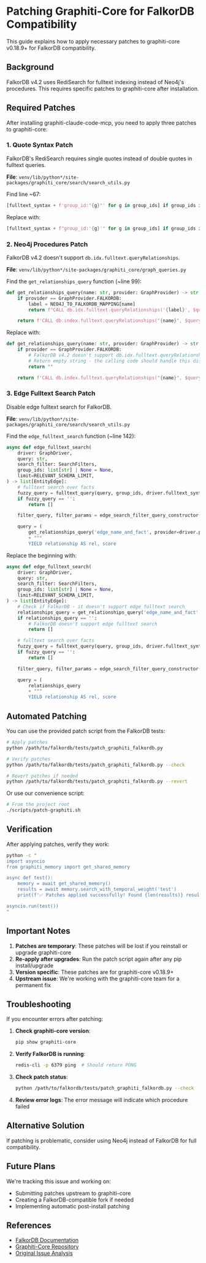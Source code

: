 # Patching Graphiti-Core for FalkorDB Compatibility

This guide explains how to apply necessary patches to graphiti-core v0.18.9+ for FalkorDB compatibility.

## Background

FalkorDB v4.2 uses RediSearch for fulltext indexing instead of Neo4j's procedures. This requires specific patches to graphiti-core after installation.

## Required Patches

After installing graphiti-claude-code-mcp, you need to apply three patches to graphiti-core:

### 1. Quote Syntax Patch

FalkorDB's RediSearch requires single quotes instead of double quotes in fulltext queries.

**File**: `venv/lib/python*/site-packages/graphiti_core/search/search_utils.py`

Find line ~67:
```python
[fulltext_syntax + f'group_id:"{g}"' for g in group_ids] if group_ids is not None else []
```

Replace with:
```python
[fulltext_syntax + f"group_id:'{g}'" for g in group_ids] if group_ids is not None else []
```

### 2. Neo4j Procedures Patch

FalkorDB v4.2 doesn't support `db.idx.fulltext.queryRelationships`.

**File**: `venv/lib/python*/site-packages/graphiti_core/graph_queries.py`

Find the `get_relationships_query` function (~line 99):
```python
def get_relationships_query(name: str, provider: GraphProvider) -> str:
    if provider == GraphProvider.FALKORDB:
        label = NEO4J_TO_FALKORDB_MAPPING[name]
        return f"CALL db.idx.fulltext.queryRelationships('{label}', $query)"

    return f'CALL db.index.fulltext.queryRelationships("{name}", $query, {{limit: $limit}})'
```

Replace with:
```python
def get_relationships_query(name: str, provider: GraphProvider) -> str:
    if provider == GraphProvider.FALKORDB:
        # FalkorDB v4.2 doesn't support db.idx.fulltext.queryRelationships
        # Return empty string - the calling code should handle this differently
        return ""

    return f'CALL db.index.fulltext.queryRelationships("{name}", $query, {{limit: $limit}})'
```

### 3. Edge Fulltext Search Patch

Disable edge fulltext search for FalkorDB.

**File**: `venv/lib/python*/site-packages/graphiti_core/search/search_utils.py`

Find the `edge_fulltext_search` function (~line 142):
```python
async def edge_fulltext_search(
    driver: GraphDriver,
    query: str,
    search_filter: SearchFilters,
    group_ids: list[str] | None = None,
    limit=RELEVANT_SCHEMA_LIMIT,
) -> list[EntityEdge]:
    # fulltext search over facts
    fuzzy_query = fulltext_query(query, group_ids, driver.fulltext_syntax)
    if fuzzy_query == '':
        return []

    filter_query, filter_params = edge_search_filter_query_constructor(search_filter)

    query = (
        get_relationships_query('edge_name_and_fact', provider=driver.provider)
        + """
        YIELD relationship AS rel, score
```

Replace the beginning with:
```python
async def edge_fulltext_search(
    driver: GraphDriver,
    query: str,
    search_filter: SearchFilters,
    group_ids: list[str] | None = None,
    limit=RELEVANT_SCHEMA_LIMIT,
) -> list[EntityEdge]:
    # Check if FalkorDB - it doesn't support edge fulltext search
    relationships_query = get_relationships_query('edge_name_and_fact', provider=driver.provider)
    if relationships_query == '':
        # FalkorDB doesn't support edge fulltext search
        return []

    # fulltext search over facts
    fuzzy_query = fulltext_query(query, group_ids, driver.fulltext_syntax)
    if fuzzy_query == '':
        return []

    filter_query, filter_params = edge_search_filter_query_constructor(search_filter)

    query = (
        relationships_query
        + """
        YIELD relationship AS rel, score
```

## Automated Patching

You can use the provided patch script from the FalkorDB tests:

```bash
# Apply patches
python /path/to/falkordb/tests/patch_graphiti_falkordb.py

# Verify patches
python /path/to/falkordb/tests/patch_graphiti_falkordb.py --check

# Revert patches if needed
python /path/to/falkordb/tests/patch_graphiti_falkordb.py --revert
```

Or use our convenience script:

```bash
# From the project root
./scripts/patch-graphiti.sh
```

## Verification

After applying patches, verify they work:

```bash
python -c "
import asyncio
from graphiti_memory import get_shared_memory

async def test():
    memory = await get_shared_memory()
    results = await memory.search_with_temporal_weight('test')
    print(f'✅ Patches applied successfully! Found {len(results)} results')

asyncio.run(test())
"
```

## Important Notes

1. **Patches are temporary**: These patches will be lost if you reinstall or upgrade graphiti-core
2. **Re-apply after upgrades**: Run the patch script again after any pip install/upgrade
3. **Version specific**: These patches are for graphiti-core v0.18.9+
4. **Upstream issue**: We're working with the graphiti-core team for a permanent fix

## Troubleshooting

If you encounter errors after patching:

1. **Check graphiti-core version**:
   ```bash
   pip show graphiti-core
   ```

2. **Verify FalkorDB is running**:
   ```bash
   redis-cli -p 6379 ping  # Should return PONG
   ```

3. **Check patch status**:
   ```bash
   python /path/to/falkordb/tests/patch_graphiti_falkordb.py --check
   ```

4. **Review error logs**: The error message will indicate which procedure failed

## Alternative Solution

If patching is problematic, consider using Neo4j instead of FalkorDB for full compatibility.

## Future Plans

We're tracking this issue and working on:
- Submitting patches upstream to graphiti-core
- Creating a FalkorDB-compatible fork if needed
- Implementing automatic post-install patching

## References

- [FalkorDB Documentation](https://docs.falkordb.com/)
- [Graphiti-Core Repository](https://github.com/getzep/graphiti)
- [Original Issue Analysis](../explanations/root-cause-analysis.md)

